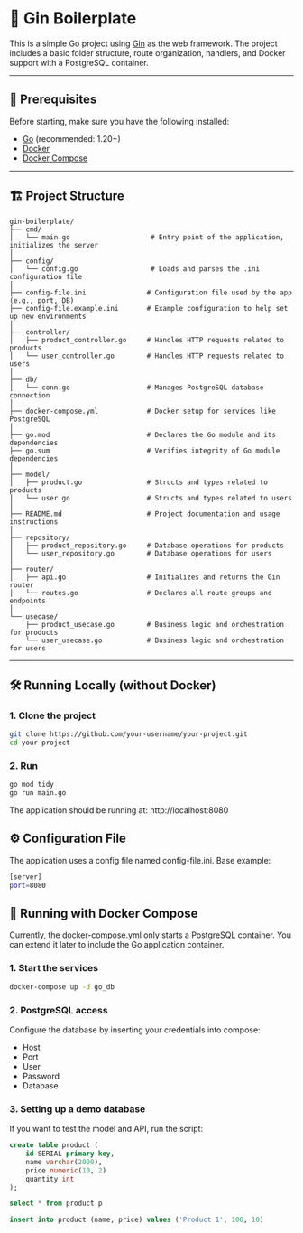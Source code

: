 # 🧪 Gin Boilerplate

This is a simple Go project using [Gin](https://github.com/gin-gonic/gin) as the web framework. The project includes a basic folder structure, route organization, handlers, and Docker support with a PostgreSQL container.

---

## 🚀 Prerequisites

Before starting, make sure you have the following installed:

- [Go](https://golang.org/doc/install) (recommended: 1.20+)
- [Docker](https://www.docker.com/)
- [Docker Compose](https://docs.docker.com/compose/)

---

## 🏗️ Project Structure
```text
gin-boilerplate/
├── cmd/
│   └── main.go                    # Entry point of the application, initializes the server
│
├── config/
│   └── config.go                  # Loads and parses the .ini configuration file
│
├── config-file.ini               # Configuration file used by the app (e.g., port, DB)
├── config-file.example.ini       # Example configuration to help set up new environments
│
├── controller/
│   ├── product_controller.go     # Handles HTTP requests related to products
│   └── user_controller.go        # Handles HTTP requests related to users
│
├── db/
│   └── conn.go                   # Manages PostgreSQL database connection
│
├── docker-compose.yml            # Docker setup for services like PostgreSQL
│
├── go.mod                        # Declares the Go module and its dependencies
├── go.sum                        # Verifies integrity of Go module dependencies
│
├── model/
│   ├── product.go                # Structs and types related to products
│   └── user.go                   # Structs and types related to users
│
├── README.md                     # Project documentation and usage instructions
│
├── repository/
│   ├── product_repository.go     # Database operations for products
│   └── user_repository.go        # Database operations for users
│
├── router/
│   ├── api.go                    # Initializes and returns the Gin router
│   └── routes.go                 # Declares all route groups and endpoints
│
└── usecase/
    ├── product_usecase.go        # Business logic and orchestration for products
    └── user_usecase.go           # Business logic and orchestration for users

```
---

## 🛠️ Running Locally (without Docker)

### 1. Clone the project

```bash
git clone https://github.com/your-username/your-project.git
cd your-project
```

### 2. Run
```bash
go mod tidy
go run main.go
```

The application should be running at: http://localhost:8080

## ⚙️ Configuration File
The application uses a config file named config-file.ini. Base example:

```bash
[server]
port=8080
```

## 🐳 Running with Docker Compose
Currently, the docker-compose.yml only starts a PostgreSQL container. You can extend it later to include the Go application container.

### 1. Start the services
```bash
docker-compose up -d go_db
```
### 2. PostgreSQL access
Configure the database by inserting your credentials into compose:
- Host
- Port
- User
- Password
- Database

### 3. Setting up a demo database
If you want to test the model and API, run the script:
```sql
create table product (
	id SERIAL primary key,
	name varchar(2000),
	price numeric(10, 2)
	quantity int
);

select * from product p

insert into product (name, price) values ('Product 1', 100, 10)
```

